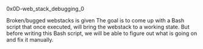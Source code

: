 0x0D-web_stack_debugging_0

Broken/bugged webstacks is given
The goal is to come up with a Bash script that once executed, 
will bring the webstack to a working state.
But before writing this Bash script, we will be able to figure out what is going on and fix it manually.
